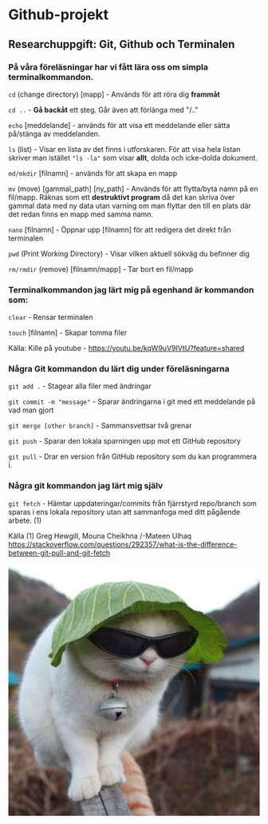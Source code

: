 # Github-projekt
## Researchuppgift: Git, Github och Terminalen

### På våra föreläsningar har vi fått lära oss om simpla terminalkommandon.

`cd` (change directory) [mapp] - Används för att röra dig __frammåt__

`cd ..` - __Gå backåt__ ett steg. Går även att förlänga med "/.."

`echo` [meddelande] - används för att visa ett meddelande eller sätta på/stänga av meddelanden.

`ls` (list) - Visar en lista av det finns i utforskaren. För att visa hela listan skriver man istället `"ls -la"` som visar __allt__, dolda och icke-dolda dokument.

`md/mkdir` [filnamn] - används för att  skapa en mapp

`mv` (move) [gammal_path] [ny_path] - Används för att flytta/byta namn på en fil/mapp. Räknas som ett __destruktivt program__ då det kan skriva över gammal data med ny data utan varning om man flyttar den till en plats där det redan finns en mapp med samma namn.

`nano` [filnamn] - Öppnar upp [filnamn] för att redigera det direkt från terminalen

`pwd` (Print Working Directory) - Visar vilken aktuell sökväg du befinner dig

`rm/rmdir` (remove) [filnamn/mapp] - Tar bort en fil/mapp


### Terminalkommandon jag lärt mig på egenhand är kommandon som:

`clear` - Rensar terminalen

`touch` [filnamn] - Skapar tomma filer

Källa: Kille på youtube - https://youtu.be/kqW9uV9IVtU?feature=shared

### Några Git kommandon du lärt dig under föreläsningarna

`git add .` - Stagear alla filer med ändringar

`git commit -m "message"` - Sparar ändringarna i git med ett meddelande på vad man gjort

`git merge [other branch]` - Sammansvettsar två grenar

`git push` - Sparar den lokala sparningen upp mot ett GitHub repository

`git pull` - Drar en version från GitHub repository som du kan programmera i.

### Några git kommandon jag lärt mig själv

`git fetch` - Hämtar uppdateringar/commits från fjärrstyrd repo/branch som sparas i ens lokala repository utan att sammanfoga med ditt pågående arbete. (1)

Källa
(1) Greg Hewgill, Mouna Cheikhna /-Mateen Ulhaq
https://stackoverflow.com/questions/292357/what-is-the-difference-between-git-pull-and-git-fetch

![Picture of a cat with sunglasses and lettucehat](lBKYb.jpg)